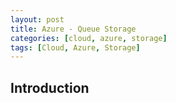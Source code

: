 ```yaml
---
layout: post
title: Azure - Queue Storage
categories: [cloud, azure, storage]
tags: [Cloud, Azure, Storage]
---
```


## Introduction
